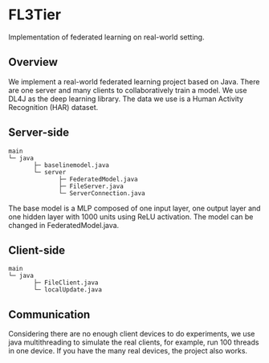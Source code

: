 # FL3Tier

Implementation of federated learning on real-world setting.

## Overview
We implement a real-world federated learning project based on Java. There are one server and many clients to 
collaboratively train a model. We use DL4J as the deep learning library. The data we use is a Human 
Activity Recognition (HAR) dataset.

## Server-side
```
main
└─ java
       ├─ baselinemodel.java
       └─ server
              ├─ FederatedModel.java
              ├─ FileServer.java
              └─ ServerConnection.java
```
The base model is a MLP composed of one input layer, one output layer and one hidden layer with 1000
units using ReLU activation. The model can be changed in FederatedModel.java.

## Client-side
```
main
└─ java
       ├─ FileClient.java
       └─ localUpdate.java
```

## Communication
Considering there are no enough client devices to do experiments, we use java multithreading to 
simulate the real clients, for example, run 100 threads in one device. If you have the many real devices,
the project also works.